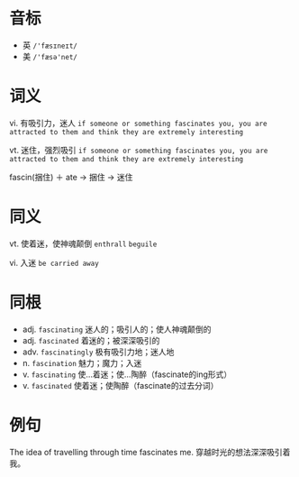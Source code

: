 # 音标

- 英 `/'fæsɪneɪt/`
- 美 `/'fæsə'net/`

# 词义

vi. 有吸引力，迷人
`if someone or something fascinates you, you are attracted to them and think they are extremely interesting`

vt. 迷住，强烈吸引
`if someone or something fascinates you, you are attracted to them and think they are extremely interesting`



fascin(捆住) ＋ ate → 捆住 → 迷住

# 同义

vt. 使着迷，使神魂颠倒
`enthrall` `beguile`

vi. 入迷
`be carried away`

# 同根

- adj. `fascinating` 迷人的；吸引人的；使人神魂颠倒的
- adj. `fascinated` 着迷的；被深深吸引的
- adv. `fascinatingly` 极有吸引力地；迷人地
- n. `fascination` 魅力；魔力；入迷
- v. `fascinating` 使…着迷；使…陶醉（fascinate的ing形式）
- v. `fascinated` 使着迷；使陶醉（fascinate的过去分词）

# 例句

The idea of travelling through time fascinates me.
穿越时光的想法深深吸引着我。


